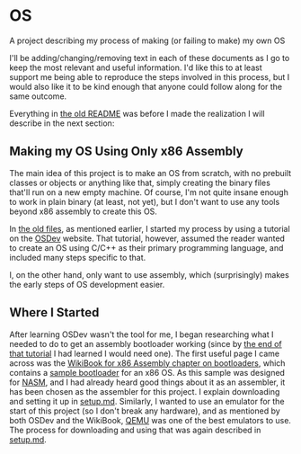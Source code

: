 # OS

A project describing my process of making (or failing to make) my own OS

I'll be adding/changing/removing text in each of these documents as I go to keep the most relevant and useful information. I'd like this to at least support me being able to reproduce the steps involved in this process, but I would also like it to be kind enough that anyone could follow along for the same outcome.

Everything in [the old README](old/old-read.md) was before I made the realization I will describe in the next section:

## Making my OS Using Only x86 Assembly

The main idea of this project is to make an OS from scratch, with no prebuilt classes or objects or anything like that, simply creating the binary files that'll run on a new empty machine. Of course, I'm not quite insane enough to work in plain binary (at least, not yet), but I don't want to use any tools beyond x86 assembly to create this OS.

In [the old files](old/old-read.md), as mentioned earlier, I started my process by using a tutorial on the [OSDev](https://wiki.osdev.org/) website. That tutorial, however, assumed the reader wanted to create an OS using C/C++ as their primary programming language, and included many steps specific to that.

I, on the other hand, only want to use assembly, which (surprisingly) makes the early steps of OS development easier.

## Where I Started

After learning OSDev wasn't the tool for me, I began researching what I needed to do to get an assembly bootloader working (since by [the end of that tutorial](https://wiki.osdev.org/Bare_Bones#Building_a_Cross-Compiler:~:text=the%20above%20files-,Booting%20the%20Operating%20System,-To%20start%20the) I had learned I would need one). The first useful page I came across was the [WikiBook for x86 Assembly chapter on bootloaders](https://en.wikibooks.org/wiki/X86_Assembly/Bootloaders), which contains a [sample bootloader](references/wikibook-bootloader-sample.md) for an x86 OS. As this sample was designed for [NASM](https://www.nasm.us/), and I had already heard good things about it as an assembler, it has been chosen as the assembler for this project. I explain downloading and setting it up in [setup.md](md/setup.md). Similarly, I wanted to use an emulator for the start of this project (so I don't break any hardware), and as mentioned by both OSDev and the WikiBook, [QEMU](https://www.qemu.org/) was one of the best emulators to use. The process for downloading and using that was again described in [setup.md](md/setup.md).
